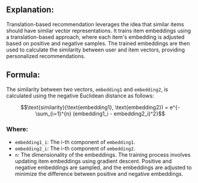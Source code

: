 ## Explanation:
Translation-based recommendation leverages the idea that similar items should have similar vector representations. It trains item embeddings using a translation-based approach, where each item's embedding is adjusted based on positive and negative samples. The trained embeddings are then used to calculate the similarity between user and item vectors, providing personalized recommendations.
## Formula:
The similarity between two vectors, `embedding1` and `embedding2`, is calculated using the negative Euclidean distance as follows:
```math
\text{similarity}(\text{embedding1}, \text{embedding2}) = e^{-\sum_{i=1}^{n} (embedding1_i - embedding2_i)^2}
```
### Where:
* `embedding1_i`: The i-th component of `embedding1`.
* `embedding2_i`: The i-th component of `embedding2`.
* `n`: The dimensionality of the embeddings.
The training process involves updating item embeddings using gradient descent. Positive and negative embeddings are sampled, and the embeddings are adjusted to minimize the difference between positive and negative embeddings.
